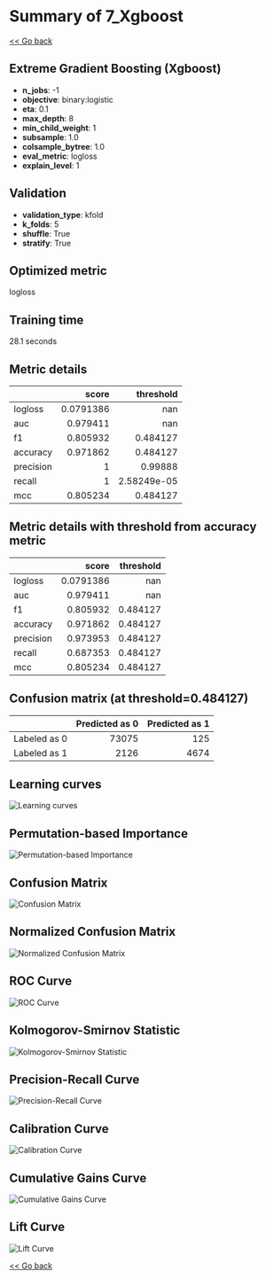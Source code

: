 # Summary of 7_Xgboost

[<< Go back](../README.md)


## Extreme Gradient Boosting (Xgboost)
- **n_jobs**: -1
- **objective**: binary:logistic
- **eta**: 0.1
- **max_depth**: 8
- **min_child_weight**: 1
- **subsample**: 1.0
- **colsample_bytree**: 1.0
- **eval_metric**: logloss
- **explain_level**: 1

## Validation
 - **validation_type**: kfold
 - **k_folds**: 5
 - **shuffle**: True
 - **stratify**: True

## Optimized metric
logloss

## Training time

28.1 seconds

## Metric details
|           |     score |     threshold |
|:----------|----------:|--------------:|
| logloss   | 0.0791386 | nan           |
| auc       | 0.979411  | nan           |
| f1        | 0.805932  |   0.484127    |
| accuracy  | 0.971862  |   0.484127    |
| precision | 1         |   0.99888     |
| recall    | 1         |   2.58249e-05 |
| mcc       | 0.805234  |   0.484127    |


## Metric details with threshold from accuracy metric
|           |     score |   threshold |
|:----------|----------:|------------:|
| logloss   | 0.0791386 |  nan        |
| auc       | 0.979411  |  nan        |
| f1        | 0.805932  |    0.484127 |
| accuracy  | 0.971862  |    0.484127 |
| precision | 0.973953  |    0.484127 |
| recall    | 0.687353  |    0.484127 |
| mcc       | 0.805234  |    0.484127 |


## Confusion matrix (at threshold=0.484127)
|              |   Predicted as 0 |   Predicted as 1 |
|:-------------|-----------------:|-----------------:|
| Labeled as 0 |            73075 |              125 |
| Labeled as 1 |             2126 |             4674 |

## Learning curves
![Learning curves](learning_curves.png)

## Permutation-based Importance
![Permutation-based Importance](permutation_importance.png)
## Confusion Matrix

![Confusion Matrix](confusion_matrix.png)


## Normalized Confusion Matrix

![Normalized Confusion Matrix](confusion_matrix_normalized.png)


## ROC Curve

![ROC Curve](roc_curve.png)


## Kolmogorov-Smirnov Statistic

![Kolmogorov-Smirnov Statistic](ks_statistic.png)


## Precision-Recall Curve

![Precision-Recall Curve](precision_recall_curve.png)


## Calibration Curve

![Calibration Curve](calibration_curve_curve.png)


## Cumulative Gains Curve

![Cumulative Gains Curve](cumulative_gains_curve.png)


## Lift Curve

![Lift Curve](lift_curve.png)



[<< Go back](../README.md)
